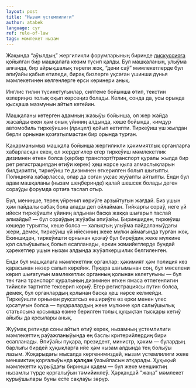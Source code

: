 ```yaml
---
layout: post
title: "Нызам үстемлилиги"
author: atabek
language: cyr
ref: rule-of-law
tags: мәмлекет нызам
---
```


Жақында “аўылдың” жергиликли форумларының биринде [дискуссияға](https://www.ozbargain.com.au/node/716699) қойылған бир машқалаға көзим түсип қалды. Бул машқаланың, улыўма алғанда, бир айрықшалық тәрепи жоқ, “дени саў” мәмлекетлерде бул әпиўайы қабыл етиледи, бирақ бизлерге уқсаған үшинши дүнья мәмлекетинен келгенлерге ерси көринери анық.

Инглис тилин түсинетуғынлар, силтеме бойынша өтип, текстин өзлериңиз толық оқып көрсеңиз болады. Келиң, сонда да, усы орында қысқаша мазмунын айтып кетейин.

Машқаланы көтерген адамның жазыўы бойынша, ол жер жайда жасайды екен ҳәм оның үйиниң алдында, көше бойында, кимдур автомобиль тиркеўишин (_прицеп_) қойып кетипти. Тиркеўиш үш жылдан берли орнынан қозғатылмастан бир орында турған.

Қаҳарманымыз машқала бойынша жергиликли ҳәкимиятлық органларға хабарласқан екен, ол жердегилер егер тиркеўиш мәмлекетлик дизимнен өткен болса (ҳәрбир транспорт/транспорт қуралы жылда бир рет регистрациядан өтиўи керек) ҳеш нәрсе қыла алмаслықларын билдирипти, тиркеўиш те дизимнен өткерилген болып шығыпты. Полицияға хабарласса, олар да соған уқсас жуўапты айтыпты. Енди бул адам машқаланы (нызам шеңберинде) қалай шешсек болады деген сораўды форумда ортаға таслап отыр.

Бул, мениңше, терең үйренип көриўге арзыйтуғын жағдай. Биз ушын ҳәм пайдалы сабақ бола алады деп ойлайман. Тийкарғы сораў, неге үй ийеси тиркеўишти үйиниң алдынан басқа жаққа шығарып таслай алмайды? — бул сораўдың жуўабы әпиўайы. Бириншиден, тиркеўиш көшеде турыпты, көше болса — халықтың улыўма пайдаланыўдағы жери, демек, тиркеўиш үй ийесиниң жеке мүлки аймағында турған жоқ. Екиншиден, тиркеўишти орнынан қозғаў бул биреўдиң жеке мүлкине қол салыўшылық болып есапланады, еркин жәмийетлерде бундай ҳәрекетлер ушын нызам алдында жуўапкершилик белгиленген.

Енди бул машқалаға мәмлекетлик органлар: ҳәкимият ҳәм полиция көз қарасынан нәзер салып көрейик. Пуқара шағымынан соң, бул мәселени көрип шығатуғын мәмлекетлик органның қолынан келетуғыны — бул тек ғана транспорт қуралының дизимнен өткен ямаса өтпегенлигин тийисли тәртипте тексерип көриў. Егер регистрациясы пүтин болса, демек, бул органлардың қолынан басқа ҳеш нәрсе келмейди. Тиркеўишти орнынан руқсатсыз көшириўге өз ерки менен үлес қосатуғын болса — пуқаралардың жеке мүлкине қол салыўшылық статьясына қосымша өзине берилген толық ҳуқықтан тысқары кетиў айыбы да қосылары анық.

Жуўмақ ретинде соны айтып өтиў керек, нызамның үстемлилиги мәмлекеттиң раўажланыўында ең баслы критерийлердиң бири есапланады. Әпиўайы пуқара, президент, министр, ҳәким — булардың барлығы бирдей ҳуқықларға ийе ҳәм нызам алдында тең болыўы лазым. Жоқарыдағы мысалда көргенимиздей, нызам үстемлилиги жеке меншиктиң қорғалыўында **қалқан** ўазыйпасын атқарады. Ҳуқықый мәмлекетти қурыўдағы биринши қәдем — бул жеке меншиктиң нызамлы түрде қорғалыўын тәмийинлеў. Ҳәрқандай “жаңа” мәмлекет қурыўшылары буны есте сақлаўы зәрүр.

